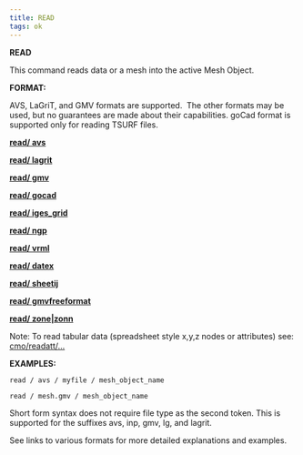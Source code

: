 ```yaml
---
title: READ
tags: ok
---
```

 
**READ**

  This command reads data or a mesh into the active Mesh Object.

 **FORMAT:**

  AVS, LaGriT, and GMV formats are supported.  The other formats may
  be used, but no guarantees are made about their capabilities. goCad
  format is supported only for reading TSURF files.

 
  **[read/ avs](../read_avs.md)**

  **[read/ lagrit](../read_lagrit.md)**

  **[read/ gmv](../read_gmv.md)**

  **[read/ gocad](../read_gocad.md)**

  **[read/ iges\_grid](../read_iges_grid.md)**

  **[read/ ngp](../read_ngp.md)**

  **[read/ vrml](../read_vrml.md)**

  **[read/ datex](../read_datex.md)**

  **[read/ sheetij](../read_sheetij.md)**

  **[read/ gmvfreeformat](../read_freeformat.md)**

  **[read/ zone|zonn](../read_fehm_zone.md)**
 
  Note: To read tabular data (spreadsheet style x,y,z nodes or
  attributes) see: [cmo/readatt/...](cmo/cmo_readatt.md)

 **EXAMPLES:**

```
read / avs / myfile / mesh_object_name
    
read / mesh.gmv / mesh_object_name

```
  
  Short form syntax does not require file type as the second token.
  This is supported for the suffixes avs, inp, gmv, lg, and lagrit.
  
  See links to various formats for more detailed explanations and
  examples.
